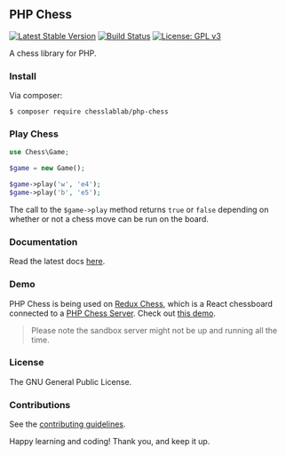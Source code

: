## PHP Chess

[![Latest Stable Version](https://poser.pugx.org/chesslablab/php-chess/v/stable)](https://packagist.org/packages/chesslablab/php-chess)
[![Build Status](https://app.travis-ci.com/chesslablab/php-chess.svg?branch=master)](https://app.travis-ci.com/github/chesslablab/php-chess)
[![License: GPL v3](https://img.shields.io/badge/License-GPL%20v3-blue.svg)](https://www.gnu.org/licenses/gpl-3.0)

A chess library for PHP.

### Install

Via composer:

    $ composer require chesslablab/php-chess

### Play Chess

```php
use Chess\Game;

$game = new Game();

$game->play('w', 'e4');
$game->play('b', 'e5');
```
The call to the `$game->play` method returns `true` or `false` depending on whether or not a chess move can be run on the board.

### Documentation

Read the latest docs [here](https://php-chess.readthedocs.io/en/latest/).

### Demo

PHP Chess is being used on [Redux Chess](https://github.com/chesslablab/redux-chess), which is a React chessboard connected to a [PHP Chess Server](https://github.com/chesslablab/chess-server). Check out [this demo](https://programarivm.github.io/demo-redux-chess).

> Please note the sandbox server might not be up and running all the time.

### License

The GNU General Public License.

### Contributions

See the [contributing guidelines](https://github.com/chesslablab/php-chess/blob/master/CONTRIBUTING.md).

Happy learning and coding! Thank you, and keep it up.
